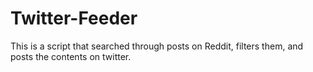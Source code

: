 # Twitter-Feeder
This is a script that searched through posts on Reddit, filters them, and posts the contents on twitter.
